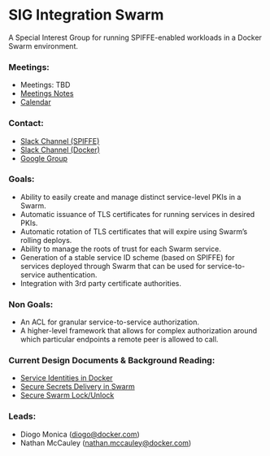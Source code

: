 # SIG Integration Swarm

A Special Interest Group for running SPIFFE-enabled workloads in a Docker Swarm environment.

### Meetings:
* Meetings: TBD
* [Meetings Notes](https://todo.com)
* [Calendar](https://calendar.google.com/calendar/todo)

### Contact:
* [Slack Channel (SPIFFE)](https://spiffe.slack.com/messages/sig-integration-swarm/)
* [Slack Channel (Docker)](https://dockercommunity.slack.com/messages/docker-security/)
* [Google Group](https://groups.google.com/a/spiffe.io/forum/#!forum/sig-integration-swarm)

### Goals:
* Ability to easily create and manage distinct service-level PKIs in a Swarm.
* Automatic issuance of TLS certificates for running services in desired PKIs.
* Automatic rotation of TLS certificates that will expire using Swarm’s rolling deploys.
* Ability to manage the roots of trust for each Swarm service.
* Generation of a stable service ID scheme (based on SPIFFE) for services deployed through Swarm that can be used for service-to-service authentication.
* Integration with 3rd party certificate authorities.

### Non Goals:
* An ACL for granular service-to-service authorization.
* A higher-level framework that allows for complex authorization around which particular endpoints a remote peer is allowed to call.

### Current Design Documents & Background Reading:
* [Service Identities in Docker](https://docs.google.com/document/d/117lKj_VxYa2UvVhx_md51ldjziU_1J1gYKJlGc1Ncrg/edit)
* [Secure Secrets Delivery in Swarm](https://docs.docker.com/engine/swarm/secrets/)
* [Secure Swarm Lock/Unlock](https://docs.docker.com/engine/swarm/secrets/)

### Leads:
* Diogo Monica (diogo@docker.com)
* Nathan McCauley (nathan.mccauley@docker.com)
